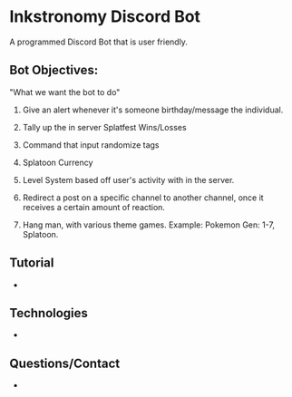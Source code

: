 # Inkstronomy Discord Bot
A programmed Discord Bot that is user friendly.

## **Bot Objectives:**

"What we want the bot to do"

1) Give an alert whenever it's someone birthday/message the individual. 

2) Tally up the in server Splatfest Wins/Losses 

3) Command that input randomize tags

4) Splatoon Currency 

5) Level System based off user's activity with in the server.

6) Redirect a post on a specific channel to another channel, once it receives a certain amount of reaction. 

7) Hang man, with various theme games.
Example: Pokemon Gen: 1-7, Splatoon.

## **Tutorial**
-

## **Technologies**
- 

## **Questions/Contact**
- 
